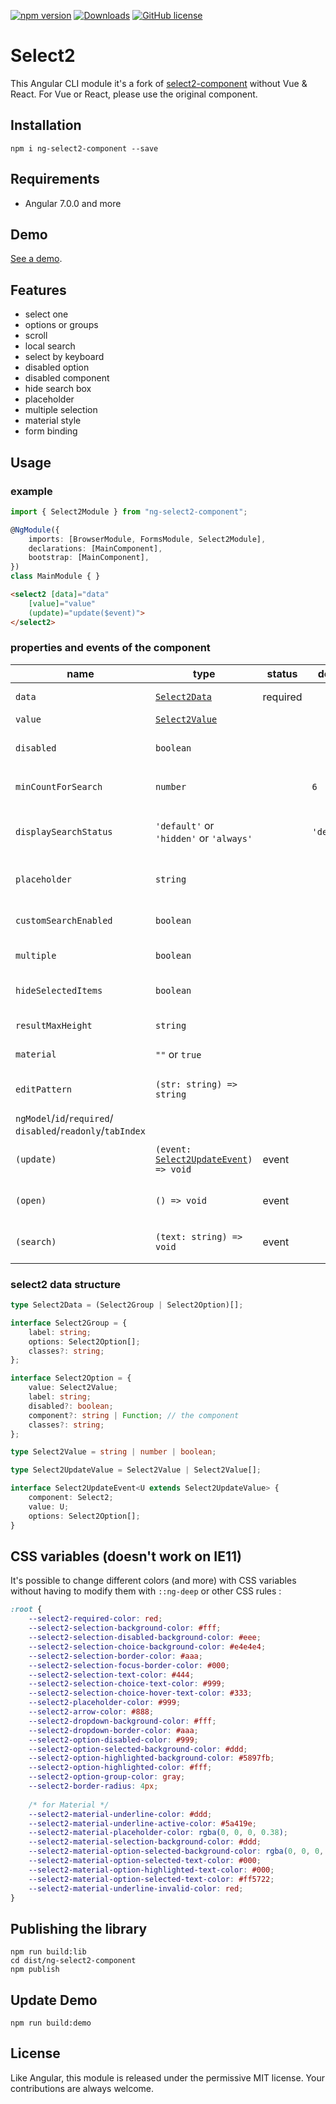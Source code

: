 [![npm version](https://badge.fury.io/js/ng-select2-component.svg)](https://badge.fury.io/js/ng-select2-component) [![Downloads](https://img.shields.io/npm/dm/ng-select2-component.svg)](https://www.npmjs.com/package/ng-select2-component) [![GitHub license](https://img.shields.io/badge/license-MIT-blue.svg)](https://raw.githubusercontent.com/Harvest-Dev/ng-select2/master/LICENSE.md)

# Select2

This Angular CLI module it's a fork of [select2-component](https://github.com/plantain-00/select2-component) without Vue & React. For  Vue or React, please use the original component.

## Installation

```
npm i ng-select2-component --save
```

## Requirements

- Angular 7.0.0 and more

## Demo

[See a demo](https://harvest-dev.github.io/ng-select2/dist/ng-select2/).

## Features

+ select one
+ options or groups
+ scroll
+ local search
+ select by keyboard
+ disabled option
+ disabled component
+ hide search box
+ placeholder
+ multiple selection
+ material style
+ form binding

## Usage

### example

```ts
import { Select2Module } from "ng-select2-component";

@NgModule({
    imports: [BrowserModule, FormsModule, Select2Module],
    declarations: [MainComponent],
    bootstrap: [MainComponent],
})
class MainModule { }
```

```html
<select2 [data]="data"
    [value]="value"
    (update)="update($event)">
</select2>
```
### properties and events of the component

name | type | status | default | description
--- | --- | --- | --- | ---
`data` | [`Select2Data`](#select2-data-structure) | required | |  the data of the select2
`value` | [`Select2Value`](#select2-data-structure)| | | initial value
`disabled` | `boolean` | | |  whether the component is disabled
`minCountForSearch` | `number` | | `6` |  hide search box if `options.length < minCountForSearch`
`displaySearchStatus` | `'default'` or `'hidden'` or `'always'` | |  `'default'` | display the search box (`default` : is based on `minCountForSearch`)
`placeholder` | `string` | | | the placeholder string if nothing selected
`customSearchEnabled` | `boolean` | | | will trigger `search` event, and disable inside filter
`multiple` | `boolean` | | | select multiple options
`hideSelectedItems` | `boolean` | | | for `multiple`, remove selected values
`resultMaxHeight` | `string` | | |  change the height size of results
`material` | `""` or `true` | | |  enable material style
`editPattern` | `(str: string) => string` | | | use it for change the pattern of the filter search
`ngModel`/`id`/`required`/<br>`disabled`/`readonly`/`tabIndex` | | | |  just like a `select` control | 
`(update)` | `(event: `[`Select2UpdateEvent`](#select2-data-structure)`) => void` | event | |  triggered when user select an option
`(open)` | `() => void` | event | |  triggered when user open the options
`(search)` | `(text: string) => void` | event | |  triggered when search text changed

### select2 data structure

```ts
type Select2Data = (Select2Group | Select2Option)[];

interface Select2Group = {
    label: string;
    options: Select2Option[];
    classes?: string;
};

interface Select2Option = {
    value: Select2Value;
    label: string;
    disabled?: boolean;
    component?: string | Function; // the component
    classes?: string;
};

type Select2Value = string | number | boolean;

type Select2UpdateValue = Select2Value | Select2Value[];

interface Select2UpdateEvent<U extends Select2UpdateValue> {
    component: Select2;
    value: U;
    options: Select2Option[];
}
```

## CSS variables (doesn't work on IE11)

It's possible to change different colors (and more) with CSS variables without having to modify them with `::ng-deep` or other CSS rules :

```css
:root {
    --select2-required-color: red;
    --select2-selection-background-color: #fff;
    --select2-selection-disabled-background-color: #eee;
    --select2-selection-choice-background-color: #e4e4e4;
    --select2-selection-border-color: #aaa;
    --select2-selection-focus-border-color: #000;
    --select2-selection-text-color: #444;
    --select2-selection-choice-text-color: #999;
    --select2-selection-choice-hover-text-color: #333;
    --select2-placeholder-color: #999;
    --select2-arrow-color: #888;
    --select2-dropdown-background-color: #fff;
    --select2-dropdown-border-color: #aaa;
    --select2-option-disabled-color: #999;
    --select2-option-selected-background-color: #ddd;
    --select2-option-highlighted-background-color: #5897fb;
    --select2-option-highlighted-color: #fff;
    --select2-option-group-color: gray;
    --select2-border-radius: 4px;
    
    /* for Material */
    --select2-material-underline-color: #ddd;
    --select2-material-underline-active-color: #5a419e;
    --select2-material-placeholder-color: rgba(0, 0, 0, 0.38);
    --select2-material-selection-background-color: #ddd;
    --select2-material-option-selected-background-color: rgba(0, 0, 0, 0.04);
    --select2-material-option-selected-text-color: #000;
    --select2-material-option-highlighted-text-color: #000;
    --select2-material-option-selected-text-color: #ff5722;
    --select2-material-underline-invalid-color: red;
}
```

## Publishing the library

```
npm run build:lib
cd dist/ng-select2-component
npm publish
```

## Update Demo

```
npm run build:demo
```

## License

Like Angular, this module is released under the permissive MIT license. Your contributions are always welcome.
